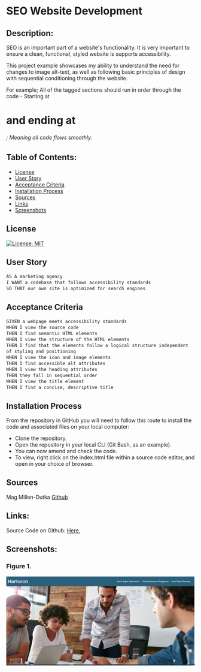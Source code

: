 

# SEO Website Development

## Description:

SEO is an important part of a website's functionality. It is very important to ensure a clean, functional, styled website is supports accessibility.

This project example showcases my ability to understand the need for changes to image alt-text, as well as following basic principles of design with sequential conditioning through the website. 

For example; All of the <h> tagged sections should run in order through the code - Starting at <h1> and ending at <h6>; Meaning all code flows smoothly.

## Table of Contents:
* [License](#license)
* [User Story](#user-story)
* [Acceptance Criteria](#acceptance-criteria)
* [Installation Process](#installation-process)
* [Sources](#sources)
* [Links](#links)
* [Screenshots](#screenshots)

## License
[![License: MIT](https://img.shields.io/badge/License-MIT-yellow.svg)](https://opensource.org/licenses/MIT)

## User Story
```
AS A marketing agency
I WANT a codebase that follows accessibility standards
SO THAT our own site is optimized for search engines
```

## Acceptance Criteria
```
GIVEN a webpage meets accessibility standards
WHEN I view the source code
THEN I find semantic HTML elements
WHEN I view the structure of the HTML elements
THEN I find that the elements follow a logical structure independent of styling and positioning
WHEN I view the icon and image elements
THEN I find accessible alt attributes
WHEN I view the heading attributes
THEN they fall in sequential order
WHEN I view the title element
THEN I find a concise, descriptive title
```
## Installation Process

From the repository in GitHub you will need to follow this route to install the code and associated files on your local computer:
* Clone the repository.
* Open the repository in your local CLI (Git Bash, as an example).
* You can now amend and check the code.
* To view, right click on the index.html file within a source code editor, and open in your choice of browser.

## Sources
Mag Millen-Dutka [Github](https://github.com/MagMillen-Dutka)

## Links:

Source Code on Github: [Here.](https://github.com/MagMillen-Dutka/SEO-Website-Development)

## Screenshots:

### Figure 1. 
![main page](/assets/images/Screenshot1.jpg)

